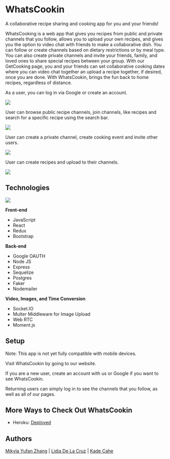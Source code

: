 # WhatsCookin

A collaborative recipe sharing and cooking app for you and your friends!

WhatsCooking is a web app that gives you recipes from public and private channels that you follow, allows you to upload your own recipes, and gives you the option to video chat with friends to make a collaborative dish. You can follow or create channels based on dietary restrictions or by meal type. You can also create private channels and invite your friends, family, and loved ones to share special recipes between your group. With our GetCooking page, you and your friends can set collaborative cooking dates where you can video chat together an upload a recipe together, if desired, once you are done. With WhatsCookin, brings the fun back to home recipes, regardless of distance.

As a user, you can log in via Google or create an account.

<img src="https://media.giphy.com/media/FCEINuCzmAo1zoJTvZ/giphy.gif" />

User can browse public recipe channels, join channels, like recipes and search for a specific recipe using the search bar.

<img src="https://media.giphy.com/media/9kXdCZSyBtDMNyWqXs/giphy.gif" />

User can create a private channel, create cooking event and invite other users.

<img src="https://media.giphy.com/media/72MQDly4ltGXulXqu3/giphy.gif" />

User can create recipes and upload to their channels.

<img src="https://media.giphy.com/media/ghBjUDBsvAzB8pcdyp/giphy.gif" />


## Technologies

<img src="https://media.giphy.com/media/sM9G5KBhUKMRT9aVb1/giphy.gif" />


**Front-end**
* JavaScript
* React
* Redux
* Bootstrap

**Back-end**
* Google OAUTH
* Node JS
* Express
* Sequelize
* Postgres
* Faker
* Nodemailer

**Video, Images, and Time Conversion**
* Socket.IO
* Multer Middleware for Image Upload
* Web RTC
* Moment.js 



## Setup

Note: This app is not yet fully compatible with mobile devices.

Visit WhatsCookin by going to our website.

If you are a new user, create an account with us or Google if you want to see WhatsCookin.

Returning users can simply log in to see the channels that you follow, as well as all of our pages.

## More Ways to Check Out WhatsCookin
* Heroku: [Deployed](https://whatscookinapp.herokuapp.com/)

## Authors

[Mikyla Yufan Zhang](https://www.linkedin.com/in/mikyla-yufan-zhang-811047139/) | [Lidia De La Cruz](https://www.linkedin.com/in/lidia-de-la-cruz/) | [Kade Cahe](https://www.linkedin.com/in/kadecahe/)
